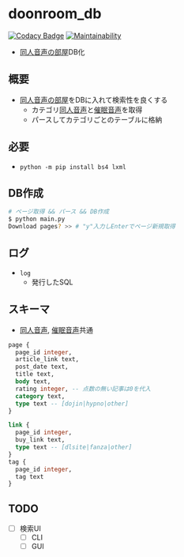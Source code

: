 # doonroom_db

[![Codacy Badge]](https://www.codacy.com/manual/eggplants/doonroom_db?utm_source=github.com&amp;utm_medium=referral&amp;utm_content=eggplants/doonroom_db&amp;utm_campaign=Badge_Grade) [![Maintainability]](https://codeclimate.com/github/eggplants/doonroom_db/maintainability)

* [同人音声の部屋]DB化

## 概要

* [同人音声の部屋]をDBに入れて検索性を良くする
  * カテゴリ[同人音声]と[催眠音声]を取得
  * パースしてカテゴリごとのテーブルに格納

## 必要

* `python -m pip install bs4 lxml`

## DB作成

```bash
# ページ取得 && パース && DB作成
$ python main.py
Download pages? >> # "y"入力しEnterでページ新規取得
```

## ログ

* `log`
  * 発行したSQL

## スキーマ

* [同人音声], [催眠音声]共通

```sql
page {
  page_id integer,
  article_link text,
  post_date text,
  title text,
  body text,
  rating integer, -- 点数の無い記事は0を代入
  category text,
  type text -- [dojin|hypno|other]
}

link {
  page_id integer,
  buy_link text,
  type text -- [dlsite|fanza|other]
}
tag {
  page_id integer,
  tag text
}
```

## TODO

* [ ] 検索UI
  * [ ] CLI
  * [ ] GUI

[Maintainability]: https://api.codeclimate.com/v1/badges/aa5bc7bb4dbc9209ab8e/maintainability

[Codacy Badge]: https://app.codacy.com/project/badge/Grade/26640885e35e482883b3119ef2fb6380

[同人音声の部屋]: http://doonroom.blog.jp/

[同人音声]: http://doonroom.blog.jp/archives/cat_966405.html

[催眠音声]: http://doonroom.blog.jp/archives/cat_966995.html
